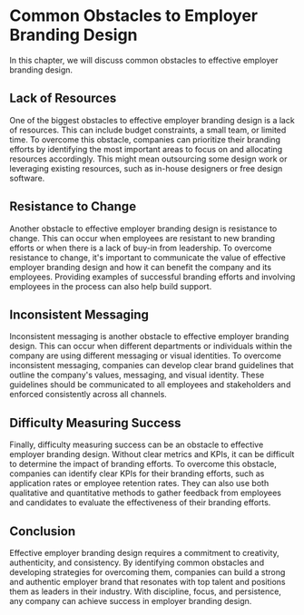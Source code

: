# Common Obstacles to Employer Branding Design

In this chapter, we will discuss common obstacles to effective employer branding design.

Lack of Resources
-----------------

One of the biggest obstacles to effective employer branding design is a lack of resources. This can include budget constraints, a small team, or limited time. To overcome this obstacle, companies can prioritize their branding efforts by identifying the most important areas to focus on and allocating resources accordingly. This might mean outsourcing some design work or leveraging existing resources, such as in-house designers or free design software.

Resistance to Change
--------------------

Another obstacle to effective employer branding design is resistance to change. This can occur when employees are resistant to new branding efforts or when there is a lack of buy-in from leadership. To overcome resistance to change, it's important to communicate the value of effective employer branding design and how it can benefit the company and its employees. Providing examples of successful branding efforts and involving employees in the process can also help build support.

Inconsistent Messaging
----------------------

Inconsistent messaging is another obstacle to effective employer branding design. This can occur when different departments or individuals within the company are using different messaging or visual identities. To overcome inconsistent messaging, companies can develop clear brand guidelines that outline the company's values, messaging, and visual identity. These guidelines should be communicated to all employees and stakeholders and enforced consistently across all channels.

Difficulty Measuring Success
----------------------------

Finally, difficulty measuring success can be an obstacle to effective employer branding design. Without clear metrics and KPIs, it can be difficult to determine the impact of branding efforts. To overcome this obstacle, companies can identify clear KPIs for their branding efforts, such as application rates or employee retention rates. They can also use both qualitative and quantitative methods to gather feedback from employees and candidates to evaluate the effectiveness of their branding efforts.

Conclusion
----------

Effective employer branding design requires a commitment to creativity, authenticity, and consistency. By identifying common obstacles and developing strategies for overcoming them, companies can build a strong and authentic employer brand that resonates with top talent and positions them as leaders in their industry. With discipline, focus, and persistence, any company can achieve success in employer branding design.


